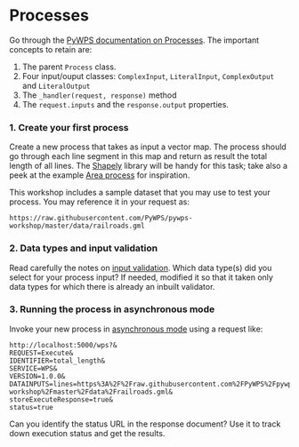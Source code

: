 # Processes

Go through the [PyWPS documentation on
Processes](http://pywps.readthedocs.io/en/latest/process.html). The important
concepts to retain are:
 1. The parent `Process` class.
 2. Four input/ouput classes: `ComplexInput`, `LiteralInput`, `ComplexOutput` and `LiteralOutput`
 3. The `_handler(request, response)` method
 4. The `request.inputs` and the `response.output` properties.
 
### 1. Create your first process

Create a new process that takes as input a vector map. The process should go
through each line segment in this map and return as result the total length of
all lines. The [Shapely](https://pypi.python.org/pypi/Shapely) library will be
handy for this task; take also a peek at the example [Area
process](https://github.com/geopython/pywps-flask/blob/master/processes/area.py)
for inspiration.

This workshop includes a sample dataset that you may use to test your process.
You may reference it in your request as:

`https://raw.githubusercontent.com/PyWPS/pywps-workshop/master/data/railroads.gml`

### 2. Data types and input validation

Read carefully the notes on [input
validation](http://pywps.readthedocs.io/en/latest/process.html#complexdata-format-and-input-validation).
Which data type(s) did you select for your process input? If needed, modified it
so that it taken only data types for which there is already an inbuilt
validator.


### 3. Running the process in asynchronous mode

Invoke your new process in [asynchronous
mode](http://pywps.readthedocs.io/en/latest/process.html#progress-and-status-report)
using a request like:
```
http://localhost:5000/wps?&
REQUEST=Execute&
IDENTIFIER=total_length&
SERVICE=WPS&
VERSION=1.0.0&
DATAINPUTS=lines=https%3A%2F%2Fraw.githubusercontent.com%2FPyWPS%2Fpywps-workshop%2Fmaster%2Fdata%2Frailroads.gml&
storeExecuteResponse=true&
status=true 
```

Can you identify the status URL in the response document? Use it to track down
execution status and get the results.
 
